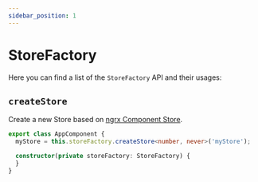 ```yaml
---
sidebar_position: 1
---
```


# StoreFactory

Here you can find a list of the `StoreFactory` API and their usages:

## `createStore`

Create a new Store based on [ngrx Component Store](https://ngrx.io/guide/component-store).

```ts title="app.component.ts"
export class AppComponent {
  myStore = this.storeFactory.createStore<number, never>('myStore');

  constructor(private storeFactory: StoreFactory) {
  }
}
```


